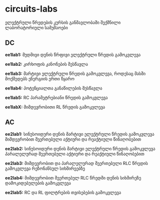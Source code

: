 # circuits-labs
ელექტრული წრედების კურსის განმავლობაში შექმნილი ლაბორატორიული სამუშაოები
## DC
**ee1lab1:** მუდმივი დენის წრფივი ელექტრული წრედის გამოკვლევა

**ee1lab2:** კირხოფის კანონების შესწავლა

**ee1lab3:** მარტივი ელექტრული წრედის გამოკვლევა, როდესაც მასში მოქმედებს ენერგიის ერთი წყარო

**ee1lab4:** პოტენციალთა განაწილების შესწავლა

**ee1lab5:** RC პარამეტრებიანი წრედის გამოკვლევა

**ee1labX:** მიმდევრობითი RL წრედის გამოკვლევა

## AC
**ee2lab1:** სინუსოიდური დენის მარტივი ელექტრული წრედის გამოკვლევა მიმდევრობით შეერთებული აქტიური და რეაქტიული წინაღობებით

**ee2lab2:** სინუსოიდური დენის მარტივი ელექტრული წრედის გამოკვლევა პარალელურად შეერთებული აქტიური და რეაქტიული წინაღობებით

**ee2lab3:** მიმდევრობით და პარალელურად შეერთებული RLC წრედის გამოკვლევა რეზონანსულ სიხშირეებზე

**ee2lab4:** მიმდევრობით შეერთებულ RLC წრედში დენის სიხშირეზე დამოკიდებულების გამოკვლევა

**ee2lab5:** RC და RL ფილტრების თვისებების გამოკვლევა
